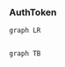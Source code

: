 
### AuthToken
```mermaid
graph LR


```
```mermaid
graph TB


```








































<!--stackedit_data:
eyJoaXN0b3J5IjpbLTExOTAwMjAwNjYsLTExNDg5OTAyMzcsLT
g0OTMzMTc3OCwyMDQwMjk3NjIyXX0=
-->